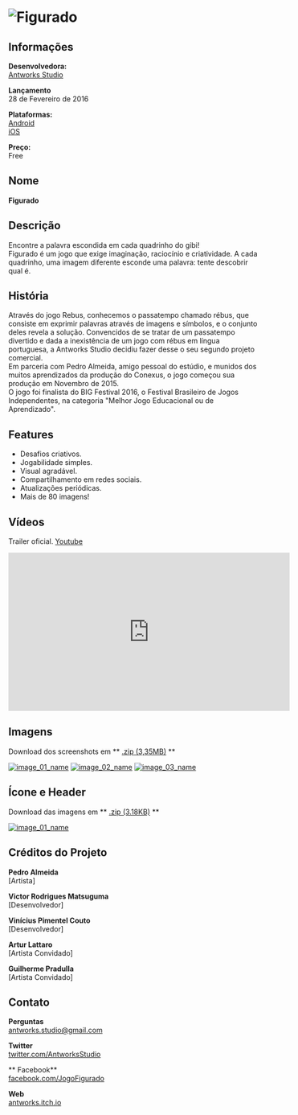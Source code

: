 # ![Figurado](assets/images/header_01.jpg)

## Informações

**Desenvolvedora:**  
[Antworks Studio](https://http://antworksstudio.github.io/presskit)

**Lançamento**  
28 de Fevereiro de 2016

**Plataformas:**  
[Android](https://play.google.com/store/apps/details?id=com.Antworks.rebus)  
[iOS](https://itunes.apple.com/us/app/figurado/id1074391059)

**Preço:**  
Free

## Nome
**Figurado**

## Descrição

Encontre a palavra escondida em cada quadrinho do gibi!  
Figurado é um jogo que exige imaginação, raciocínio e criatividade. A cada quadrinho, uma imagem diferente esconde uma palavra: tente descobrir qual é.  

## História
Através do jogo Rebus, conhecemos o passatempo chamado rébus, que consiste em exprimir palavras através de imagens e símbolos, e o conjunto deles revela a solução. Convencidos de se tratar de um passatempo divertido e dada a inexistência de um jogo com rébus em língua portuguesa, a Antworks Studio decidiu fazer desse o seu segundo projeto comercial.  
Em parceria com Pedro Almeida, amigo pessoal do estúdio, e munidos dos muitos aprendizados da produção do Conexus, o jogo começou sua produção em Novembro de 2015.  
O jogo foi finalista do BIG Festival 2016, o Festival Brasileiro de Jogos Independentes, na categoria "Melhor Jogo Educacional ou de Aprendizado".

## Features

* Desafios criativos.
* Jogabilidade simples.
* Visual agradável.
* Compartilhamento em redes sociais.
* Atualizações periódicas.
* Mais de 80 imagens!

## Vídeos

Trailer oficial. [Youtube](https://youtu.be/XIj8S7WgDdY "Figurado Trailer on Youtube")
<iframe width="560" height="315" src="https://www.youtube.com/embed/XIj8S7WgDdY" frameborder="0" allowfullscreen></iframe>
<br>

## Imagens

Download dos screenshots em ** [.zip (3,35MB)](assets/images/images.zip "Images zip") **

[![image_01_name](assets/images/figurado_01.jpg)](assets/images/figurado_01.jpg)
[![image_02_name](assets/images/figurado_02.jpg)](assets/images/figurado_02.jpg)
[![image_03_name](assets/images/figurado_03.png)](assets/images/figurado_03.png)

## Ícone e Header

Download das imagens em ** [.zip (3.18KB)](assets/images/icons.zip "Icons zip") **

[![image_01_name](assets/images/icone_01.png)](assets/images/icone_01.png)

## Créditos do Projeto

**Pedro Almeida**  
[Artista]

**Victor Rodrigues Matsuguma**  
[Desenvolvedor]

**Vinícius Pimentel Couto**  
[Desenvolvedor]

**Artur Lattaro**  
[Artista Convidado]

**Guilherme Pradulla**  
[Artista Convidado]

## Contato

**Perguntas**  
[antworks.studio@gmail.com][contact]

**Twitter**  
[twitter.com/AntworksStudio][twitter]

** Facebook**  
[facebook.com/JogoFigurado][facebook]

**Web**  
[antworks.itch.io][homepage]

<!--- =====================================================================  -->
<!--- Referenced links -->

[homepage]: http://antworks.itch.io "Antworks Studio"

[contact]: mailto:antworks.studio@gmail.com

<!--- Social -->

[twitter]: https://twitter.com/AntworksStudio
[facebook]: https://facebook.com/JogoFigurado
